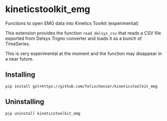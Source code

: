# kineticstoolkit_emg

Functions to open EMG data into Kinetics Toolkit (experimental)

This extension provides the function `read_delsys_csv` that reads a CSV file exported from Delsys Trigno converter and loads it as a bunch of TimeSeries.

This is very experimental at the moment and the function may disappear in a near future.


## Installing

```
pip install git+https://github.com/felixchenier/kineticstoolkit_emg
```

## Uninstalling

```
pip uninstall kineticstoolkit_emg
```

